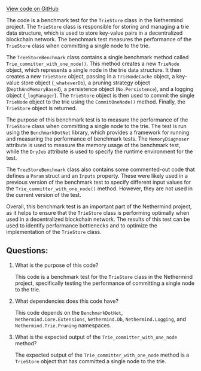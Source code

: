 [View code on GitHub](https://github.com/NethermindEth/nethermind/src/Nethermind/Nethermind.Trie.Benchmark/TreeCommitterBenchmark.cs)

The code is a benchmark test for the `TrieStore` class in the Nethermind project. The `TrieStore` class is responsible for storing and managing a trie data structure, which is used to store key-value pairs in a decentralized blockchain network. The benchmark test measures the performance of the `TrieStore` class when committing a single node to the trie.

The `TreeStoreBenchmark` class contains a single benchmark method called `Trie_committer_with_one_node()`. This method creates a new `TrieNode` object, which represents a single node in the trie data structure. It then creates a new `TrieStore` object, passing in a `TrieNodeCache` object, a key-value store object (`_whateverDb`), a pruning strategy object (`DepthAndMemoryBased`), a persistence object (`No.Persistence`), and a logging object (`_logManager`). The `TrieStore` object is then used to commit the single `TrieNode` object to the trie using the `CommitOneNode()` method. Finally, the `TrieStore` object is returned.

The purpose of this benchmark test is to measure the performance of the `TrieStore` class when committing a single node to the trie. The test is run using the `BenchmarkDotNet` library, which provides a framework for running and measuring the performance of benchmark tests. The `MemoryDiagnoser` attribute is used to measure the memory usage of the benchmark test, while the `DryJob` attribute is used to specify the runtime environment for the test.

The `TreeStoreBenchmark` class also contains some commented-out code that defines a `Param` struct and an `Inputs` property. These were likely used in a previous version of the benchmark test to specify different input values for the `Trie_committer_with_one_node()` method. However, they are not used in the current version of the test.

Overall, this benchmark test is an important part of the Nethermind project, as it helps to ensure that the `TrieStore` class is performing optimally when used in a decentralized blockchain network. The results of this test can be used to identify performance bottlenecks and to optimize the implementation of the `TrieStore` class.
## Questions: 
 1. What is the purpose of this code?
    
    This code is a benchmark test for the `TrieStore` class in the Nethermind project, specifically testing the performance of committing a single node to the trie.

2. What dependencies does this code have?
    
    This code depends on the `BenchmarkDotNet`, `Nethermind.Core.Extensions`, `Nethermind.Db`, `Nethermind.Logging`, and `Nethermind.Trie.Pruning` namespaces.

3. What is the expected output of the `Trie_committer_with_one_node` method?
    
    The expected output of the `Trie_committer_with_one_node` method is a `TrieStore` object that has committed a single node to the trie.